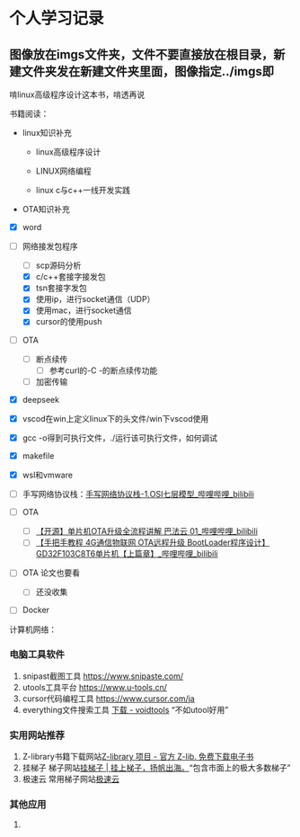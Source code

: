 # 个人学习记录

## 图像放在imgs文件夹，文件不要直接放在根目录，新建文件夹发在新建文件夹里面，图像指定../imgs即

啃linux高级程序设计这本书，啃透再说

书籍阅读：

- linux知识补充

  - linux高级程序设计

  - LINUX网络编程

  - linux c与c++一线开发实践

- OTA知识补充


- [x] word
- [ ] 网络接发包程序

  - [ ] scp源码分析
  - [x] c/c++套接字接发包
  - [x] tsn套接字发包
  - [x] 使用ip，进行socket通信（UDP）
  - [x] 使用mac，进行socket通信
  - [x] cursor的使用push
- [ ] OTA

  - [ ] 断点续传
    - [ ] 参考curl的-C -的断点续传功能
  - [ ] 加密传输
- [x] deepseek
- [x] vscod在win上定义linux下的头文件/win下vscod使用
- [x] gcc -o得到可执行文件，./运行该可执行文件，如何调试
- [x] makefile
- [x] wsl和vmware
- [ ] 手写网络协议栈：[手写网络协议栈-1.OSI七层模型_哔哩哔哩_bilibili](https://www.bilibili.com/video/BV17KkHYqEiE?spm_id_from=333.788.videopod.sections&vd_source=3b2bba9cd9eee7c88a08ea7d3ea6261a)
- [ ] OTA

  - [ ] [【开源】单片机OTA升级全流程讲解 巴法云 01_哔哩哔哩_bilibili](https://www.bilibili.com/video/BV161421b75G/?spm_id_from=333.1387.favlist.content.click&vd_source=3b2bba9cd9eee7c88a08ea7d3ea6261a)
  - [ ] [【手把手教程 4G通信物联网 OTA远程升级 BootLoader程序设计】GD32F103C8T6单片机【上篇章】_哔哩哔哩_bilibili](https://www.bilibili.com/video/BV1SatHeBEVG/?spm_id_from=333.1387.favlist.content.click&vd_source=3b2bba9cd9eee7c88a08ea7d3ea6261a)
- [ ] OTA 论文也要看

  - [ ] 还没收集

- [ ] Docker

计算机网络：



### 电脑工具软件

1. snipast截图工具 https://www.snipaste.com/
2. utools工具平台 https://www.u-tools.cn/
3. cursor代码编程工具 https://www.cursor.com/ja
4. everything文件搜索工具 [下载 - voidtools](https://www.voidtools.com/zh-cn/downloads/) “不如utool好用”

### 实用网站推荐

1. Z-library书籍下载网站[Z-library 项目 - 官方 Z-lib. 免费下载电子书](https://zh.z-lib.gs/)
2. 挂梯子 梯子网站[挂梯子 | 挂上梯子，扬帆出海。](https://guatizi.com/#term-7)“包含市面上的极大多数梯子”
3. 极速云 常用梯子网站[极速云](https://905.jsy902.xyz/#/dashboard)

### 其他应用

1. 
